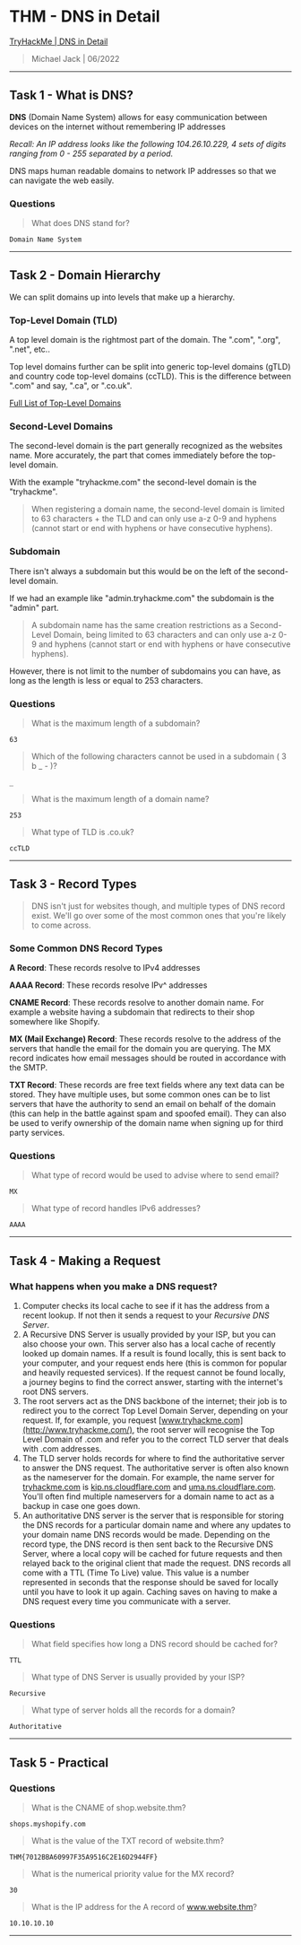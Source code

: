# THM - DNS in Detail

[TryHackMe | DNS in Detail](https://tryhackme.com/room/dnsindetail)

> Michael Jack | 06/2022

---

## Task 1 - What is DNS?

**DNS** (Domain Name System) allows for easy communication between devices on the internet without remembering IP addresses 

*Recall: An IP address looks like the following 104.26.10.229, 4 sets of digits ranging from 0 - 255 separated by a period.*

DNS maps human readable domains to network IP addresses so that we can navigate the web easily.

### Questions

> What does DNS stand for?

```
Domain Name System
```

---

## Task 2 - Domain Hierarchy

We can split domains up into levels that make up a hierarchy. 

### Top-Level Domain (TLD)

A top level domain is the rightmost part of the domain. The ".com", ".org", ".net", etc.. 

Top level domains further can be split into generic top-level domains (gTLD) and country code top-level domains (ccTLD). This is the difference between ".com" and say, ".ca", or ".co.uk".

[Full List of Top-Level Domains](https://data.iana.org/TLD/tlds-alpha-by-domain.txt)

### Second-Level Domains

The second-level domain is the part generally recognized as the websites name. More accurately, the part that comes immediately before the top-level domain.

With the example "tryhackme.com" the second-level domain is the "tryhackme".

> When registering a domain name, the second-level domain is limited to 63 characters + the TLD and can only use a-z 0-9 and hyphens (cannot start or end with hyphens or have consecutive hyphens).

### Subdomain

There isn't always a subdomain but this would be on the left of the second-level domain. 

If we had an example like "admin.tryhackme.com" the subdomain is the "admin" part.

> A subdomain name has the same creation restrictions as a Second-Level Domain, being limited to 63 characters and can only use a-z 0-9 and hyphens (cannot start or end with hyphens or have consecutive hyphens).

However, there is not limit to the number of subdomains you can have, as long as the length is less or equal to 253 characters. 

### Questions

> What is the maximum length of a subdomain?

```
63
```

> Which of the following characters cannot be used in a subdomain ( 3 b _ - )?

```
_
```

> What is the maximum length of a domain name?

```
253
```

> What type of TLD is .co.uk?

```
ccTLD
```

---

## Task 3 - Record Types

> DNS isn't just for websites though, and multiple types of DNS record exist. We'll go over some of the most common ones that you're likely to come across.

### Some Common DNS Record Types

**A Record**: These records resolve to IPv4 addresses

**AAAA Record**: These records resolve IPv^ addresses

**CNAME Record**: These records resolve to another domain name. For example a website having a subdomain that redirects to their shop somewhere like Shopify.

**MX (Mail Exchange) Record**: These records resolve to the address of the servers that handle the email for the domain you are querying. 
The MX record indicates how email messages should be routed in accordance with the SMTP.

**TXT Record**: These records are free text fields where any text data can be stored. 
They have multiple uses, but some common ones can be to list servers that have the authority to send an email on behalf of the domain (this can help in the battle against spam and spoofed email). 
They can also be used to verify ownership of the domain name when signing up for third party services.

### Questions

> What type of record would be used to advise where to send email?

```
MX
```

> What type of record handles IPv6 addresses?

```
AAAA
```

---

## Task 4 - Making a Request


### What happens when you make a DNS request?

1. Computer checks its local cache to see if it has the address from a recent lookup. If not then it sends a request to your *Recursive DNS Server*.
2. A Recursive DNS Server is usually provided by your ISP, but you can also choose your own. This server also has a local cache of recently looked up domain names. If a result is found locally, this is sent back to your computer, and your request ends here (this is common for popular and heavily requested services). If the request cannot be found locally, a journey begins to find the correct answer, starting with the internet's root DNS servers.
3. The root servers act as the DNS backbone of the internet; their job is to redirect you to the correct Top Level Domain Server, depending on your request. If, for example, you request [www.tryhackme.com](http://www.tryhackme.com/), the root server will recognise the Top Level Domain of .com and refer you to the correct TLD server that deals with .com addresses.
4. The TLD server holds records for where to find the authoritative server to answer the DNS request. The authoritative server is often also known as the nameserver for the domain. For example, the name server for [tryhackme.com](http://tryhackme.com) is [kip.ns.cloudflare.com](http://kip.ns.cloudflare.com) and [uma.ns.cloudflare.com](http://uma.ns.cloudflare.com). You'll often find multiple nameservers for a domain name to act as a backup in case one goes down.
5. An authoritative DNS server is the server that is responsible for storing the DNS records for a particular domain name and where any updates to your domain name DNS records would be made. Depending on the record type, the DNS record is then sent back to the Recursive DNS Server, where a local copy will be cached for future requests and then relayed back to the original client that made the request. DNS records all come with a TTL (Time To Live) value. This value is a number represented in seconds that the response should be saved for locally until you have to look it up again. Caching saves on having to make a DNS request every time you communicate with a server.

### Questions

> What field specifies how long a DNS record should be cached for?

```
TTL
```

> What type of DNS Server is usually provided by your ISP?

```
Recursive
```

> What type of server holds all the records for a domain?

```
Authoritative
```

---

## Task 5 - Practical

### Questions

> What is the CNAME of shop.website.thm?

```
shops.myshopify.com
```

> What is the value of the TXT record of website.thm?

```
THM{7012BBA60997F35A9516C2E16D2944FF}
```

> What is the numerical priority value for the MX record?

```
30
```

> What is the IP address for the A record of www.website.thm?

```
10.10.10.10
```

---
